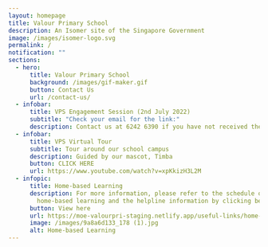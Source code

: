 ```yaml
---
layout: homepage
title: Valour Primary School
description: An Isomer site of the Singapore Government
image: /images/isomer-logo.svg
permalink: /
notification: ""
sections:
  - hero:
      title: Valour Primary School
      background: /images/gif-maker.gif
      button: Contact Us
      url: /contact-us/
  - infobar:
      title: VPS Engagement Session (2nd July 2022)
      subtitle: "Check your email for the link:"
      description: Contact us at 6242 6390 if you have not received the link.
  - infobar:
      title: VPS Virtual Tour
      subtitle: Tour around our school campus
      description: Guided by our mascot, Timba
      button: CLICK HERE
      url: https://www.youtube.com/watch?v=xpKkizH3L2M
  - infopic:
      title: Home-based Learning
      description: For more information, please refer to the schedule of the
        home-based learning and the helpline information by clicking below.
      button: View here
      url: https://moe-valourpri-staging.netlify.app/useful-links/home-based-learning
      image: /images/9a8a6d133_178 (1).jpg
      alt: Home-based Learning
---
```

